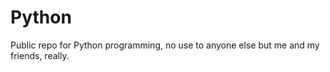 Python
======

Public repo for Python programming, no use to anyone else but me and my friends, really.
